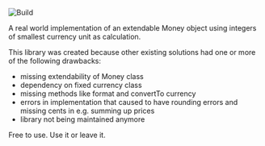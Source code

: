 ![Build](https://travis-ci.org/Nilz11/money.svg?branch=master)

A real world implementation of an extendable Money object using integers of smallest currency unit as calculation.

This library was created because other existing solutions had one or more of the following drawbacks:
- missing extendability of Money class
- dependency on fixed currency class
- missing methods like format and convertTo currency
- errors in implementation that caused to have rounding errors and missing cents in e.g. summing up prices
- library not being maintained anymore

Free to use. Use it or leave it.
